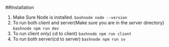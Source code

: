 ##Installation

1. Make Sure Node is installed.
   ```bashnode node --version```
2. To run both client and server(Make sure you are in the server directory)
   ```bashnode npm run dev```
3. To run client only( cd to client)
  ```bashnode npm run client```
4. To run both server(cd to server)
   ```bashnode npm run sv```


